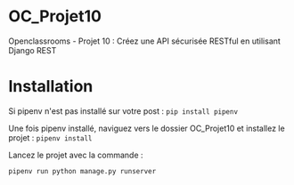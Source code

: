 # OC_Projet10
Openclassrooms - Projet 10 : Créez une API sécurisée RESTful en utilisant Django REST


# Installation 

Si pipenv n'est pas installé sur votre post : 
`pip install pipenv`

Une fois pipenv installé, naviguez vers le dossier OC_Projet10 et installez le projet :
`pipenv install`

Lancez le projet avec la commande : 

`pipenv run python manage.py runserver`